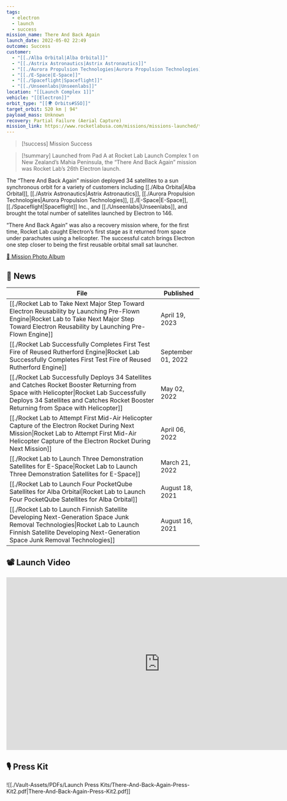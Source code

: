 ```yaml
---
tags:
  - electron
  - launch
  - success
mission_name: There And Back Again
launch_date: 2022-05-02 22:49
outcome: Success
customer:
  - "[[./Alba Orbital|Alba Orbital]]"
  - "[[./Astrix Astronautics|Astrix Astronautics]]"
  - "[[./Aurora Propulsion Technologies|Aurora Propulsion Technologies]]"
  - "[[./E-Space|E-Space]]"
  - "[[./Spaceflight|Spaceflight]]"
  - "[[./Unseenlabs|Unseenlabs]]"
location: "[[Launch Complex 1]]"
vehicle: "[[Electron]]"
orbit_type: "[[🌍 Orbits#SSO]]"
target_orbit: 520 km | 94°
payload_mass: Unknown
recovery: Partial Failure (Aerial Capture)
mission_link: https://www.rocketlabusa.com/missions/missions-launched/there-and-back-again/
---
```

>[!success] Mission Success

>[!summary]
Launched from Pad A at Rocket Lab Launch Complex 1 on New Zealand’s Mahia Peninsula, the “There And Back Again” mission was Rocket Lab’s 26th Electron launch.
>
The “There And Back Again” mission deployed 34 satellites to a sun synchronous orbit for a variety of customers including [[./Alba Orbital|Alba Orbital]], [[./Astrix Astronautics|Astrix Astronautics]], [[./Aurora Propulsion Technologies|Aurora Propulsion Technologies]], [[./E-Space|E-Space]], [[./Spaceflight|Spaceflight]] Inc., and [[./Unseenlabs|Unseenlabs]], and brought the total number of satellites launched by Electron to 146.
>
“There And Back Again” was also a recovery mission where, for the first time, Rocket Lab caught Electron’s first stage as it returned from space under parachutes using a helicopter. The successful catch brings Electron one step closer to being the first reusable orbital small sat launcher.
>
[📸 Mission Photo Album](https://www.flickr.com/photos/rocketlab/albums/72177720301762910/)

## 📰 News
| File                                                                                                                                                                                                                                     | Published          |
| ---------------------------------------------------------------------------------------------------------------------------------------------------------------------------------------------------------------------------------------- | ------------------ |
| [[./Rocket Lab to Take Next Major Step Toward Electron Reusability by Launching Pre-Flown Engine\|Rocket Lab to Take Next Major Step Toward Electron Reusability by Launching Pre-Flown Engine]]                                   | April 19, 2023     |
| [[./Rocket Lab Successfully Completes First Test Fire of Reused Rutherford Engine\|Rocket Lab Successfully Completes First Test Fire of Reused Rutherford Engine]]                                                                 | September 01, 2022 |
| [[./Rocket Lab Successfully Deploys 34 Satellites and Catches Rocket Booster Returning from Space with Helicopter\|Rocket Lab Successfully Deploys 34 Satellites and Catches Rocket Booster Returning from Space with Helicopter]] | May 02, 2022       |
| [[./Rocket Lab to Attempt First Mid-Air Helicopter Capture of the Electron Rocket During Next Mission\|Rocket Lab to Attempt First Mid-Air Helicopter Capture of the Electron Rocket During Next Mission]]                         | April 06, 2022     |
| [[./Rocket Lab to Launch Three Demonstration Satellites for E-Space\|Rocket Lab to Launch Three Demonstration Satellites for E-Space]]                                                                                             | March 21, 2022     |
| [[./Rocket Lab to Launch Four PocketQube Satellites for Alba Orbital\|Rocket Lab to Launch Four PocketQube Satellites for Alba Orbital]]                                                                                           | August 18, 2021    |
| [[./Rocket Lab to Launch Finnish Satellite Developing Next-Generation Space Junk Removal Technologies\|Rocket Lab to Launch Finnish Satellite Developing Next-Generation Space Junk Removal Technologies]]                         | August 16, 2021    |


## 📽️ Launch Video

<iframe width="800" height="450" src="https://www.youtube.com/embed/6nODVPGHQcc" title="Rocket Lab&#39;s Electron - There And Back Again Mission" frameborder="0" allow="accelerometer; autoplay; clipboard-write; encrypted-media; gyroscope; picture-in-picture; web-share" referrerpolicy="strict-origin-when-cross-origin" allowfullscreen></iframe>     

## 🎙️ Press Kit

![[./Vault-Assets/PDFs/Launch Press Kits/There-And-Back-Again-Press-Kit2.pdf|There-And-Back-Again-Press-Kit2.pdf]]